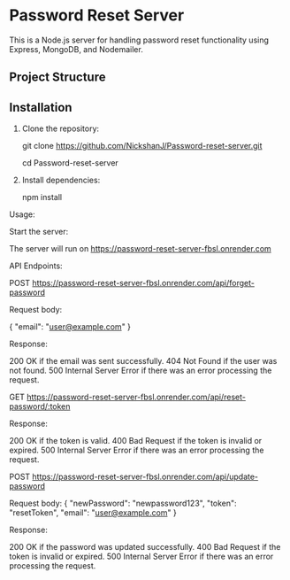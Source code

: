 # Password Reset Server

This is a Node.js server for handling password reset functionality using Express, MongoDB, and Nodemailer.

## Project Structure

## Installation

1. Clone the repository:

   git clone https://github.com/NickshanJ/Password-reset-server.git

   cd Password-reset-server

2. Install dependencies:

   npm install

Usage:

Start the server:

The server will run on https://password-reset-server-fbsl.onrender.com

API Endpoints:

POST https://password-reset-server-fbsl.onrender.com/api/forget-password

Request body:

{
  "email": "user@example.com"
}

Response:

200 OK if the email was sent successfully.
404 Not Found if the user was not found.
500 Internal Server Error if there was an error processing the request.

GET https://password-reset-server-fbsl.onrender.com/api/reset-password/:token

Response:

200 OK if the token is valid.
400 Bad Request if the token is invalid or expired.
500 Internal Server Error if there was an error processing the request.

POST https://password-reset-server-fbsl.onrender.com/api/update-password

Request body:
{
  "newPassword": "newpassword123",
  "token": "resetToken",
  "email": "user@example.com"
}

Response:

200 OK if the password was updated successfully.
400 Bad Request if the token is invalid or expired.
500 Internal Server Error if there was an error processing the request.
